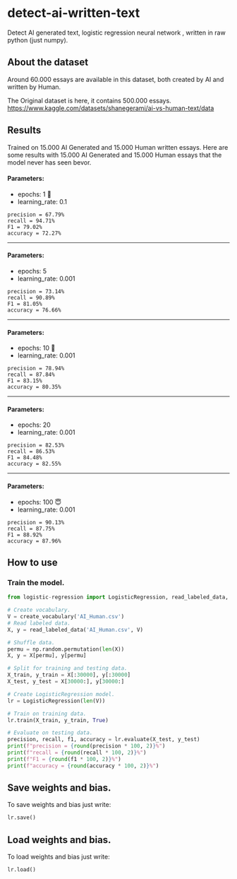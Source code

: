 # detect-ai-written-text
Detect AI generated text, logistic regression neural network , written in raw python (just numpy).

## About the dataset
Around 60.000 essays are available in this dataset, both created by AI and written by Human.

The Original dataset is here, it contains 500.000 essays.
https://www.kaggle.com/datasets/shanegerami/ai-vs-human-text/data

## Results
Trained on 15.000 AI Generated and 15.000 Human written essays.
Here are some results with 15.000 AI Generated and 15.000 Human essays that the model never has seen bevor.

#### Parameters:
- epochs: 1 🥱
- learning_rate: 0.1

```shell
precision = 67.79%
recall = 94.71%
F1 = 79.02%
accuracy = 72.27%
```
--------------------------------
#### Parameters:
- epochs: 5
- learning_rate: 0.001

```shell
precision = 73.14%
recall = 90.89%
F1 = 81.05%
accuracy = 76.66%
```
--------------------------------
#### Parameters:
- epochs: 10 🤭
- learning_rate: 0.001

```shell
precision = 78.94%
recall = 87.84%
F1 = 83.15%
accuracy = 80.35%
```
--------------------------------
#### Parameters:
- epochs: 20
- learning_rate: 0.001

```shell
precision = 82.53%
recall = 86.53%
F1 = 84.48%
accuracy = 82.55%
```
--------------------------------
#### Parameters:
- epochs: 100 😇
- learning_rate: 0.001

```shell
precision = 90.13%
recall = 87.75%
F1 = 88.92%
accuracy = 87.96%
```

## How to use

### Train the model.
```python
from logistic-regression import LogisticRegression, read_labeled_data, create_vocabulary

# Create vocabulary.
V = create_vocabulary('AI_Human.csv')
# Read labeled data.
X, y = read_labeled_data('AI_Human.csv', V)

# Shuffle data. 
permu = np.random.permutation(len(X)) 
X, y = X[permu], y[permu]

# Split for training and testing data.
X_train, y_train = X[:30000], y[:30000]
X_test, y_test = X[30000:], y[30000:]

# Create LogisticRegression model.
lr = LogisticRegression(len(V))

# Train on training data. 
lr.train(X_train, y_train, True)

# Evaluate on testing data. 
precision, recall, f1, accuracy = lr.evaluate(X_test, y_test)
print(f"precision = {round(precision * 100, 2)}%")
print(f"recall = {round(recall * 100, 2)}%")
print(f"F1 = {round(f1 * 100, 2)}%")
print(f"accuracy = {round(accuracy * 100, 2)}%")
```

## Save weights and bias.
To save weights and bias just write:
```python
lr.save()
```
## Load weights and bias.
To load weights and bias just write:
```python
lr.load()
```

